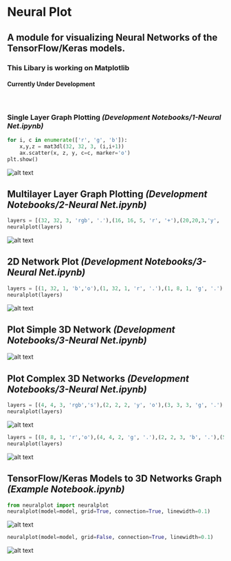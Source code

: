 # Neural Plot
## A module for visualizing Neural Networks of the TensorFlow/Keras models.
### This Libary is working on Matplotlib
#### Currently Under Development
<br>

### Single Layer Graph Plotting _(Development Notebooks/1-Neural Net.ipynb)_

```python
for i, c in enumerate(['r', 'g', 'b']):
    x,y,z = mat3dl(32, 32, 3, (i,i+1))
    ax.scatter(x, z, y, c=c, marker='o')
plt.show()
```
![alt text](Screenshot/Image-001.png "Single Layer Plotting")

## Multilayer Layer Graph Plotting _(Development Notebooks/2-Neural Net.ipynb)_

```python
layers = [(32, 32, 3, 'rgb', '.'),(16, 16, 5, 'r', '+'),(20,20,3,'y', 's'),(5,5,5),(10,1,1,'b', '^')]
neuralplot(layers)
```
![alt text](Screenshot/Image-002.png "Multilayer Layer Plotting")


## 2D Network Plot _(Development Notebooks/3-Neural Net.ipynb)_
```python
layers = [(1, 32, 1, 'b','o'),(1, 32, 1, 'r', '.'),(1, 8, 1, 'g', '.'),(1, 12, 1, 'g', '.'),(1, 4, 1, 'm', 's')]
neuralplot(layers)
```
![alt text](Screenshot/Image-006.png "2D Network Plot")


## Plot Simple 3D Network  _(Development Notebooks/3-Neural Net.ipynb)_

![alt text](Screenshot/Image-003.png "Plot 2D Network - 1")

## Plot Complex 3D Networks _(Development Notebooks/3-Neural Net.ipynb)_
```python
layers = [(4, 4, 3, 'rgb','s'),(2, 2, 2, 'y', 'o'),(3, 3, 3, 'g', '.'),(5, 5, 1, 'b', '.'),(2, 1, 1, 'b', '^')]
neuralplot(layers)
```
![alt text](Screenshot/Image-004.png "Plot 2D Network - 2")


```python
layers = [(8, 8, 1, 'r','o'),(4, 4, 2, 'g', '.'),(2, 2, 3, 'b', '.'),(5, 5, 2, 'y', '.'),(2, 1, 1, 'c', 's')]
neuralplot(layers)
```
![alt text](Screenshot/Image-005.png "Plot 2D Network - 3")


## TensorFlow/Keras Models to 3D Networks Graph _(Example Notebook.ipynb)_

```python
from neuralplot import neuralplot
neuralplot(model=model, grid=True, connection=True, linewidth=0.1)
```
![alt text](Screenshot/Image-011.png "Plot with grids")

```python
neuralplot(model=model, grid=False, connection=True, linewidth=0.1)
```
![alt text](Screenshot/Image-010.png "Plot without grids")
